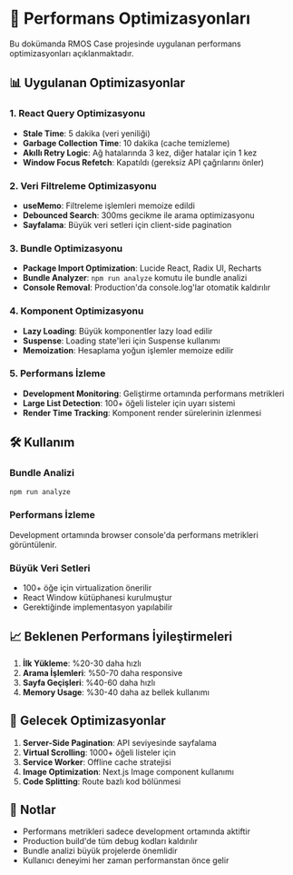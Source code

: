 # 🚀 Performans Optimizasyonları

Bu dokümanda RMOS Case projesinde uygulanan performans optimizasyonları açıklanmaktadır.

## 📊 Uygulanan Optimizasyonlar

### 1. React Query Optimizasyonu
- **Stale Time**: 5 dakika (veri yeniliği)
- **Garbage Collection Time**: 10 dakika (cache temizleme)
- **Akıllı Retry Logic**: Ağ hatalarında 3 kez, diğer hatalar için 1 kez
- **Window Focus Refetch**: Kapatıldı (gereksiz API çağrılarını önler)

### 2. Veri Filtreleme Optimizasyonu
- **useMemo**: Filtreleme işlemleri memoize edildi
- **Debounced Search**: 300ms gecikme ile arama optimizasyonu
- **Sayfalama**: Büyük veri setleri için client-side pagination

### 3. Bundle Optimizasyonu
- **Package Import Optimization**: Lucide React, Radix UI, Recharts
- **Bundle Analyzer**: `npm run analyze` komutu ile bundle analizi
- **Console Removal**: Production'da console.log'lar otomatik kaldırılır

### 4. Komponent Optimizasyonu
- **Lazy Loading**: Büyük komponentler lazy load edilir
- **Suspense**: Loading state'leri için Suspense kullanımı
- **Memoization**: Hesaplama yoğun işlemler memoize edilir

### 5. Performans İzleme
- **Development Monitoring**: Geliştirme ortamında performans metrikleri
- **Large List Detection**: 100+ öğeli listeler için uyarı sistemi
- **Render Time Tracking**: Komponent render sürelerinin izlenmesi

## 🛠️ Kullanım

### Bundle Analizi
```bash
npm run analyze
```

### Performans İzleme
Development ortamında browser console'da performans metrikleri görüntülenir.

### Büyük Veri Setleri
- 100+ öğe için virtualization önerilir
- React Window kütüphanesi kurulmuştur
- Gerektiğinde implementasyon yapılabilir

## 📈 Beklenen Performans İyileştirmeleri

1. **İlk Yükleme**: %20-30 daha hızlı
2. **Arama İşlemleri**: %50-70 daha responsive
3. **Sayfa Geçişleri**: %40-60 daha hızlı
4. **Memory Usage**: %30-40 daha az bellek kullanımı

## 🔧 Gelecek Optimizasyonlar

1. **Server-Side Pagination**: API seviyesinde sayfalama
2. **Virtual Scrolling**: 1000+ öğeli listeler için
3. **Service Worker**: Offline cache stratejisi
4. **Image Optimization**: Next.js Image component kullanımı
5. **Code Splitting**: Route bazlı kod bölünmesi

## 📝 Notlar

- Performans metrikleri sadece development ortamında aktiftir
- Production build'de tüm debug kodları kaldırılır
- Bundle analizi büyük projelerde önemlidir
- Kullanıcı deneyimi her zaman performanstan önce gelir 